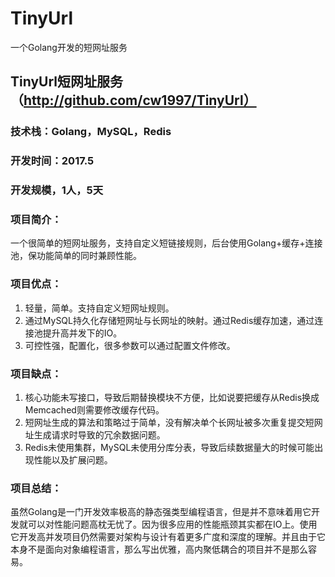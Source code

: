 # TinyUrl
一个Golang开发的短网址服务

## TinyUrl短网址服务（http://github.com/cw1997/TinyUrl）
### 技术栈：Golang，MySQL，Redis
### 开发时间：2017.5
### 开发规模，1人，5天
### 项目简介：
一个很简单的短网址服务，支持自定义短链接规则，后台使用Golang+缓存+连接池，保功能简单的同时兼顾性能。
### 项目优点：
1.	轻量，简单。支持自定义短网址规则。
2.	通过MySQL持久化存储短网址与长网址的映射。通过Redis缓存加速，通过连接池提升高并发下的IO。
3.	可控性强，配置化，很多参数可以通过配置文件修改。
### 项目缺点：
1.	核心功能未写接口，导致后期替换模块不方便，比如说要把缓存从Redis换成Memcached则需要修改缓存代码。
2.	短网址生成的算法和策略过于简单，没有解决单个长网址被多次重复提交短网址生成请求时导致的冗余数据问题。
3.	Redis未使用集群，MySQL未使用分库分表，导致后续数据量大的时候可能出现性能以及扩展问题。
### 项目总结：
虽然Golang是一门开发效率极高的静态强类型编程语言，但是并不意味着用它开发就可以对性能问题高枕无忧了。因为很多应用的性能瓶颈其实都在IO上。使用它开发高并发项目仍然需要对架构与设计有着更多广度和深度的理解。并且由于它本身不是面向对象编程语言，那么写出优雅，高内聚低耦合的项目并不是那么容易。
